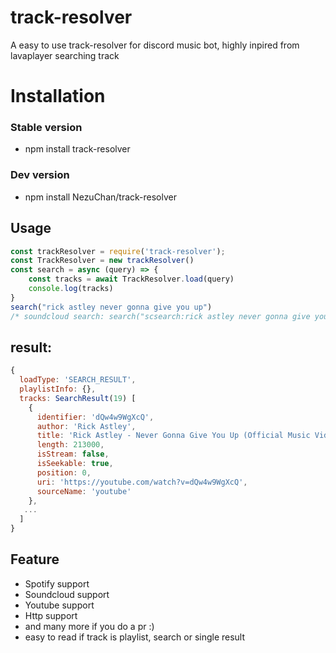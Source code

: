 # track-resolver
A easy to use track-resolver for discord music bot, highly inpired from lavaplayer searching track


# Installation
 ### Stable version
 - npm install track-resolver
 ### Dev version
 - npm install NezuChan/track-resolver

## Usage
```js
const trackResolver = require('track-resolver');
const TrackResolver = new trackResolver()
const search = async (query) => {
    const tracks = await TrackResolver.load(query)
    console.log(tracks)
}
search("rick astley never gonna give you up")
/* soundcloud search: search("scsearch:rick astley never gonna give you up") */
```
## result: 
```js
{
  loadType: 'SEARCH_RESULT',
  playlistInfo: {},
  tracks: SearchResult(19) [
    {
      identifier: 'dQw4w9WgXcQ',
      author: 'Rick Astley',
      title: 'Rick Astley - Never Gonna Give You Up (Official Music Video)',
      length: 213000,
      isStream: false,
      isSeekable: true,
      position: 0,
      uri: 'https://youtube.com/watch?v=dQw4w9WgXcQ',
      sourceName: 'youtube'
    },
   ...
  ]
}
```

## Feature
- Spotify support
- Soundcloud support
- Youtube support
- Http support
- and many more if you do a pr :)
- easy to read if track is playlist, search or single result
